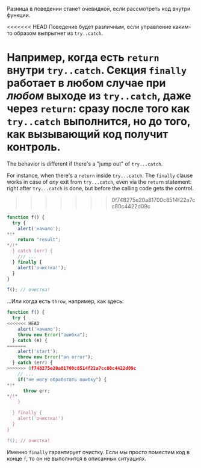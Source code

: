 Разница в поведении станет очевидной, если рассмотреть код внутри функции.

<<<<<<< HEAD
Поведение будет различным, если управление каким-то образом выпрыгнет из `try..catch`.

Например, когда есть `return` внутри `try..catch`. Секция `finally` работает в любом случае при *любом* выходе из `try..catch`, даже через `return`: сразу после того как `try..catch` выполнится, но до того, как вызывающий код получит контроль.
=======
The behavior is different if there's a "jump out" of `try...catch`.

For instance, when there's a `return` inside `try...catch`. The `finally` clause works in case of *any* exit from `try...catch`, even via the `return` statement: right after `try...catch` is done, but before the calling code gets the control.
>>>>>>> 0f748275e20a81700c8514f22a7cc80c4422d09c

```js run
function f() {
  try {
    alert('начало');
*!*
    return "result";
*/!*
  } catch (err) {
    /// ...
  } finally {
    alert('очистка!');
  }
}

f(); // очистка!
```

...Или когда есть `throw`, например, как здесь:

```js run
function f() {
  try {
<<<<<<< HEAD
    alert('начало');
    throw new Error("ошибка");
  } catch (e) {
=======
    alert('start');
    throw new Error("an error");
  } catch (err) {
>>>>>>> 0f748275e20a81700c8514f22a7cc80c4422d09c
    // ...
    if("не могу обработать ошибку") {
*!*
      throw err;
*/!*
    }

  } finally {
    alert('очистка!')
  }
}

f(); // очистка!
```

Именно `finally` гарантирует очистку. Если мы просто поместим код в конце `f`, то он не выполнится в описанных ситуациях.
